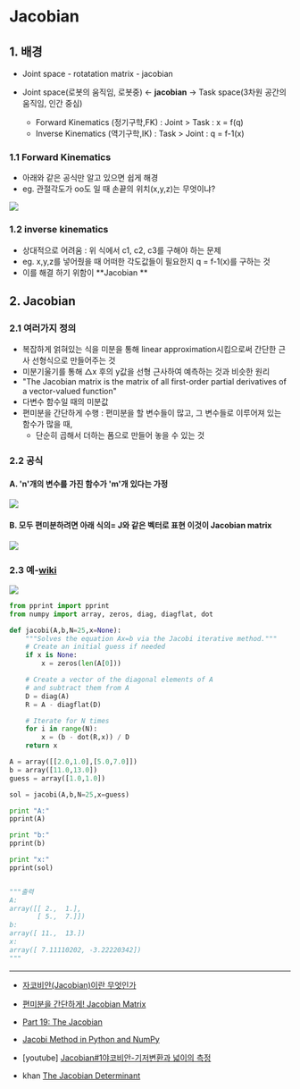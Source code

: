 # Jacobian 

## 1. 배경 

- Joint space - rotatation matrix - jacobian 

- Joint space(로봇의 움직임, 로봇중) \<\- **jacobian** \-\> Task space(3차원 공간의 움직임, 인간 중심)

    - Forward Kinematics (정기구학,FK) : Joint > Task  : x = f(q)
    - Inverse Kinematics (역기구학,IK) : Task > Joint  : q = f-1(x)
    

    
### 1.1 Forward Kinematics
- 아래와 같은 공식만 알고 있으면 쉽게 해경 
- eg. 관절각도가 oo도 일 때 손끝의 위치(x,y,z)는 무엇이냐?
    

![](http://1.bp.blogspot.com/-Q6mQjXXuSZg/UqgB7LK6r6I/AAAAAAAACFU/7yX_fFcz8b8/s400/daum_equation_1386742162854.png)



### 1.2 inverse kinematics
- 상대적으로 어려움 : 위 식에서 c1, c2, c3를 구해야 하는 문제 
- eg.  x,y,z를 넣어줬을 때 어떠한 각도값들이 필요한지 q = f-1(x)를 구하는 것
- 이를 해결 하기 위함이 **Jacobian ** 

## 2. Jacobian

### 2.1 여러가지 정의 

- 복잡하게 얽혀있는 식을 미분을 통해 linear approximation시킴으로써 간단한 근사 선형식으로 만들어주는 것
- 미분기울기를 통해 △x 후의 y값을 선형 근사하여 예측하는 것과 비슷한 원리
- "The Jacobian matrix is the matrix of all first-order partial derivatives of a vector-valued function" 
- 다변수 함수일 때의 미분값
- 편미분을 간단하게 수행 : 편미분을 할 변수들이 많고, 그 변수들로 이루어져 있는 함수가 많을 때, 
    - 단순히 곱해서 더하는 폼으로 만들어 놓을 수 있는 것

### 2.2 공식 

####  A.  'n'개의 변수를 가진 함수가 'm'개 있다는 가정

![](https://postfiles.pstatic.net/20140512_105/jinohpark79_1399895378163qBl6n_GIF/jacobian1.GIF?type=w2)


#### B. 모두 편미분하려면 아래 식의=  J와 같은 벡터로 표현 이것이 Jacobian matrix 


![](https://postfiles.pstatic.net/20140512_15/jinohpark79_1399895493407FS5R1_GIF/jacobian2.GIF?type=w2)


### 2.3 예-[wiki](https://en.wikipedia.org/wiki/Jacobian_matrix_and_determinant)


![](https://i.stack.imgur.com/6RBkW.png)


```python 
from pprint import pprint
from numpy import array, zeros, diag, diagflat, dot

def jacobi(A,b,N=25,x=None):
    """Solves the equation Ax=b via the Jacobi iterative method."""
    # Create an initial guess if needed                                                                                                                                                            
    if x is None:
        x = zeros(len(A[0]))

    # Create a vector of the diagonal elements of A                                                                                                                                                
    # and subtract them from A                                                                                                                                                                     
    D = diag(A)
    R = A - diagflat(D)

    # Iterate for N times                                                                                                                                                                          
    for i in range(N):
        x = (b - dot(R,x)) / D
    return x

A = array([[2.0,1.0],[5.0,7.0]])
b = array([11.0,13.0])
guess = array([1.0,1.0])

sol = jacobi(A,b,N=25,x=guess)

print "A:"
pprint(A)

print "b:"
pprint(b)

print "x:"
pprint(sol)


"""출력 
A:
array([[ 2.,  1.],
       [ 5.,  7.]])
b:
array([ 11.,  13.])
x:
array([ 7.11110202, -3.22220342])
"""
```


---

- [자코비안(Jacobian)이란 무엇인가](http://t-robotics.blogspot.com/2013/12/jacobian.html)

- [편미분을 간단하게! Jacobian Matrix](https://blog.naver.com/jinohpark79/110190680093)

- [Part 19: The Jacobian](https://home.wlu.edu/~levys/kalman_tutorial/kalman_19.html)

- [Jacobi Method in Python and NumPy](https://www.quantstart.com/articles/Jacobi-Method-in-Python-and-NumPy)

- [youtube] [Jacobian#1야코비안-기저변환과 넓이의 측정](https://www.youtube.com/watch?v=kzKQUVNEPhc&list=PL0q7DjoZohFuMRNxE9nvU16nx607cRGxI) 

- khan [The Jacobian Determinant](https://www.youtube.com/watch?v=p46QWyHQE6M)